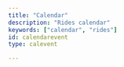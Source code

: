 ```yaml
---
title: "Calendar"
description: "Rides calendar"
keywords: ["calendar", "rides"]
id: calendarevent
type: calevent

---
```

